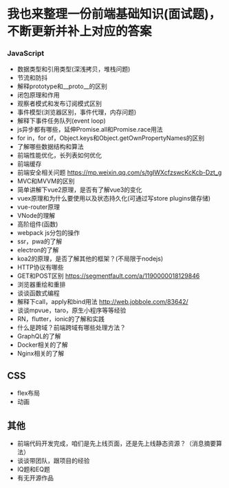 # 我也来整理一份前端基础知识(面试题)，不断更新并补上对应的答案

### JavaScript
-  数据类型和引用类型(深浅拷贝，堆栈问题)  
-  节流和防抖  
-  解释prototype和__proto__的区别  
-  闭包原理和作用  
-  观察者模式和发布订阅模式区别  
-  事件模型(浏览器区别，事件代理，内存问题)  
-  解释下事件任务队列(event loop)  
-  js异步都有哪些，延伸Promise.all和Promise.race用法  
-  for in，for of，Object.keys和Object.getOwnPropertyNames的区别  
-  了解哪些数据结构和算法  
-  前端性能优化，长列表如何优化  
-  前端缓存  
-  前端安全相关问题  https://mp.weixin.qq.com/s/tgIWXcfzswcKcKcb-Dzt_g
-  MVC和MVVM的区别  
-  简单讲解下vue2原理，是否有了解vue3的变化  
-  vuex原理和为什么要使用以及状态持久化(可通过写store plugins做存储)  
-  vue-router原理  
-  VNode的理解  
-  高阶组件(函数)  
-  webpack js分包的操作  
-  ssr，pwa的了解  
-  electron的了解  
-  koa2的原理，是否了解其他的框架？(不局限于nodejs)  
-  HTTP协议有哪些  
-  GET和POST区别  https://segmentfault.com/a/1190000018129846
-  浏览器重绘和重排  
-  谈谈函数式编程  
-  解释下call，apply和bind用法  http://web.jobbole.com/83642/  
-  谈谈mpvue，taro，原生小程序等等经验  
-  RN，flutter，ionic的了解和实践  
-  什么是跨域？前端跨域有哪些处理方法？  
-  GraphQL的了解  
-  Docker相关的了解  
-  Nginx相关的了解  



## CSS
-  flex布局  
-  动画  


## 其他
-  前端代码开发完成，咱们是先上线页面，还是先上线静态资源？（消息摘要算法）  
-  谈谈带团队，跟项目的经验  
-  IQ题和EQ题  
-  有无开源作品
